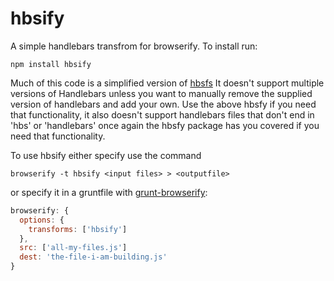 hbsify
=================
A simple handlebars transfrom for browserify.
To install run:
```
npm install hbsify
```
Much of this code is a simplified version of <a href="https://github.com/epeli/node-hbsfy">hbsfs</a>
It doesn't support multiple versions of Handlebars unless you want to manually remove the supplied 
version of handlebars and add your own. Use the above hbsfy if you need that functionality, it also doesn't support
handlebars files that don't end in 'hbs' or 'handlebars' once again the hbsfy package has you
covered if you need that functionality.

To use hbsify either specify use the command 
```
browserify -t hbsify <input files> > <outputfile>
```

or specify it in a gruntfile with <a href="https://github.com/jmreidy/grunt-browserify">grunt-browserify</a>:
```javascript
browserify: {
  options: {
    transforms: ['hbsify']
  },
  src: ['all-my-files.js']
  dest: 'the-file-i-am-building.js' 
}
```
